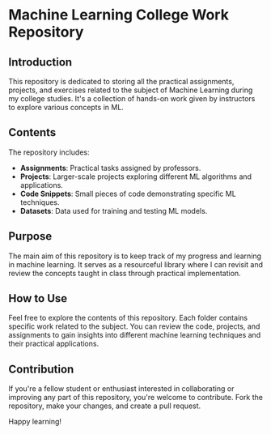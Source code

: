 # Machine Learning College Work Repository

## Introduction
This repository is dedicated to storing all the practical assignments, projects, and exercises related to the subject of Machine Learning during my college studies. It's a collection of hands-on work given by instructors to explore various concepts in ML.

## Contents
The repository includes:
- **Assignments**: Practical tasks assigned by professors.
- **Projects**: Larger-scale projects exploring different ML algorithms and applications.
- **Code Snippets**: Small pieces of code demonstrating specific ML techniques.
- **Datasets**: Data used for training and testing ML models.

## Purpose
The main aim of this repository is to keep track of my progress and learning in machine learning. It serves as a resourceful library where I can revisit and review the concepts taught in class through practical implementation.

## How to Use
Feel free to explore the contents of this repository. Each folder contains specific work related to the subject. You can review the code, projects, and assignments to gain insights into different machine learning techniques and their practical applications.

## Contribution
If you're a fellow student or enthusiast interested in collaborating or improving any part of this repository, you're welcome to contribute. Fork the repository, make your changes, and create a pull request.

Happy learning!

